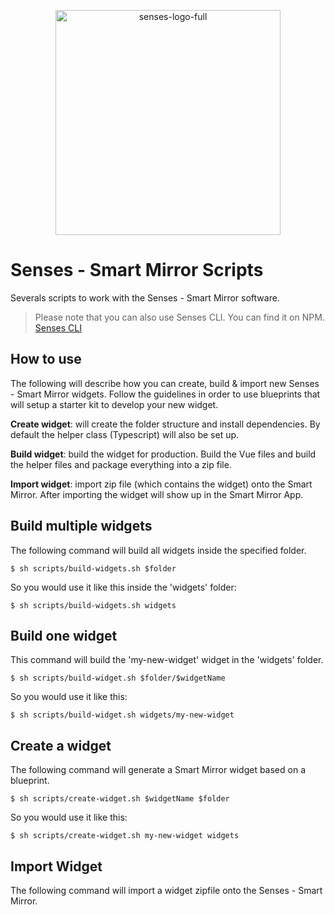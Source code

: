 
<p align="center"><a href="https://senses-mirror.io" target="_blank"><img width="360" alt="senses-logo-full" src="https://user-images.githubusercontent.com/3399093/134037048-2add52f7-05f8-4c8d-a25c-fa590d97b01c.png"></a></p>

# Senses - Smart Mirror Scripts
Severals scripts to work with the Senses - Smart Mirror software.

 > Please note that you can also use Senses CLI. You can find it on NPM. [Senses CLI](https://senses-mirror.io)

## How to use

The following will describe how you can create, build & import new Senses - Smart Mirror widgets. Follow the guidelines in order to use blueprints that will setup a starter kit to develop your new widget. 

**Create widget**: will create the folder structure and install dependencies. By default the helper class (Typescript) will also be set up. 

**Build widget**: build the widget for production. Build the Vue files and build the helper files and package everything into a zip file. 

**Import widget**: import zip file (which contains the widget) onto the Smart Mirror. After importing the widget will show up in the Smart Mirror App. 


## Build multiple widgets
The following command will build all widgets inside the specified folder. 

```$ sh scripts/build-widgets.sh $folder```

So you would use it like this inside the 'widgets' folder:

```$ sh scripts/build-widgets.sh widgets```


## Build one widget
This command will build the 'my-new-widget' widget in the 'widgets' folder.

```$ sh scripts/build-widget.sh $folder/$widgetName ```

So you would use it like this:

```$ sh scripts/build-widget.sh widgets/my-new-widget ```


## Create a widget
The following command will generate a Smart Mirror widget based on a blueprint.

```$ sh scripts/create-widget.sh $widgetName $folder ```

So you would use it like this:

```$ sh scripts/create-widget.sh my-new-widget widgets ```


## Import Widget
The following command will import a widget zipfile onto the Senses - Smart Mirror.
